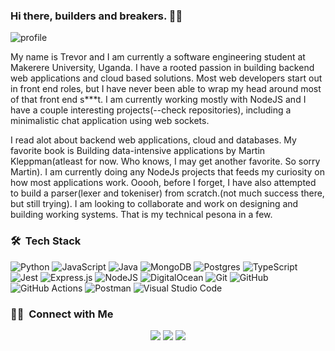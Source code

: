 ### Hi there, builders and breakers. 👋:zipper_mouth_face:

![profile](https://user-images.githubusercontent.com/75243400/183578634-af0127b6-bc72-49ea-8a72-37b52302b5bb.jpg)

My name is Trevor and I am currently a software engineering student at Makerere University, Uganda. I have a rooted passion in building backend
web applications and cloud based solutions. Most web developers start out in front end roles, but I have never been able to wrap my head around most of 
that front end s***t. I am currently working mostly with NodeJS and I have a couple interesting projects(--check repositories), including a minimalistic
chat application using web sockets.

I read alot about backend web applications, cloud and databases. My favorite book is Building data-intensive applications by Martin Kleppman(atleast
for now. Who knows, I may get another favorite. So sorry Martin). I am currently doing any NodeJs projects that feeds my curiosity on how most applications
work. Ooooh, before I forget, I have also attempted to build a parser(lexer and tokeniser) from scratch.(not much success there, but still trying). 
I am looking to collaborate and work on designing and building working systems. That is my technical pesona in a few.

### 🛠 &nbsp;Tech Stack
![Python](https://img.shields.io/badge/python-3670A0?style=for-the-badge&logo=python&logoColor=ffdd54)
![JavaScript](https://img.shields.io/badge/javascript-%23323330.svg?style=for-the-badge&logo=javascript&logoColor=%23F7DF1E)
![Java](https://img.shields.io/badge/java-%23ED8B00.svg?style=for-the-badge&logo=java&logoColor=white)
![MongoDB](https://img.shields.io/badge/MongoDB-%234ea94b.svg?style=for-the-badge&logo=mongodb&logoColor=white)
![Postgres](https://img.shields.io/badge/postgres-%23316192.svg?style=for-the-badge&logo=postgresql&logoColor=white)
![TypeScript](https://img.shields.io/badge/typescript-%23007ACC.svg?style=for-the-badge&logo=typescript&logoColor=white)
![Jest](https://img.shields.io/badge/-jest-%23C21325?style=for-the-badge&logo=jest&logoColor=white)
![Express.js](https://img.shields.io/badge/express.js-%23404d59.svg?style=for-the-badge&logo=express&logoColor=%2361DAFB)
![NodeJS](https://img.shields.io/badge/node.js-6DA55F?style=for-the-badge&logo=node.js&logoColor=white)
![DigitalOcean](https://img.shields.io/badge/DigitalOcean-%230167ff.svg?style=for-the-badge&logo=digitalOcean&logoColor=white)
![Git](https://img.shields.io/badge/git-%23F05033.svg?style=for-the-badge&logo=git&logoColor=white)
![GitHub](https://img.shields.io/badge/github-%23121011.svg?style=for-the-badge&logo=github&logoColor=white)
![GitHub Actions](https://img.shields.io/badge/github%20actions-%232671E5.svg?style=for-the-badge&logo=githubactions&logoColor=white)
![Postman](https://img.shields.io/badge/Postman-FF6C37?style=for-the-badge&logo=postman&logoColor=white)
![Visual Studio Code](https://img.shields.io/badge/Visual%20Studio%20Code-0078d7.svg?style=for-the-badge&logo=visual-studio-code&logoColor=white)

### 🤝🏻 &nbsp;Connect with Me

<p align="center">
<a href="https://linkedin.com/in/trevor-james-nangosha-983572214"><img src="https://img.shields.io/badge/linkedin-%230077B5.svg?style=for-the-badge&logo=linkedin&logoColor=white"/></a>
<a href="https://instagram.com/tjnangosha"><img src="https://img.shields.io/badge/Instagram-%23E4405F.svg?style=for-the-badge&logo=Instagram&logoColor=white"/></a>
<a href="https://twiiter.com/TJNangosha"><img src="https://img.shields.io/badge/Twitter-%231DA1F2.svg?style=for-the-badge&logo=Twitter&logoColor=white"/></a>
</p>

<!--
**trevor-james-nangosha/trevor-james-nangosha** is a ✨ _special_ ✨ repository because its `README.md` (this file) appears on your GitHub profile.

Here are some ideas to get you started:

- 🔭 I’m currently working on ...
- 🌱 I’m currently learning ...
- 👯 I’m looking to collaborate on ...
- 🤔 I’m looking for help with ...
- 💬 Ask me about ...
- 📫 How to reach me: ...
- 😄 Pronouns: ...
- ⚡ Fun fact: ...
-->
